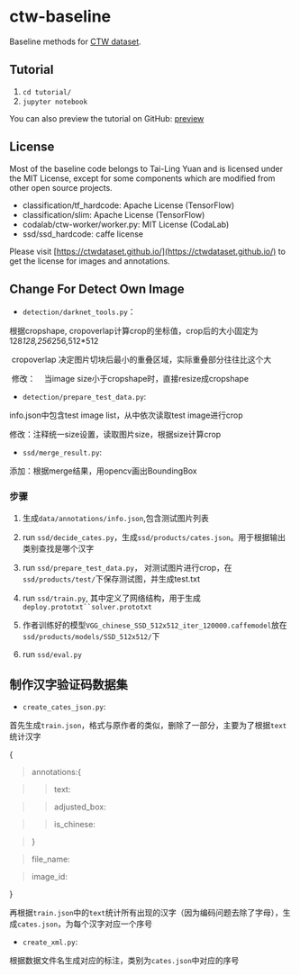 # ctw-baseline

Baseline methods for [CTW dataset](https://ctwdataset.github.io/).

## Tutorial

 1. `cd tutorial/`
 2. `jupyter notebook`

You can also preview the tutorial on GitHub: [preview](https://github.com/yuantailing/ctw-baseline/blob/master/tutorial/1-basics.ipynb)

## License

Most of the baseline code belongs to Tai-Ling Yuan and is licensed under the MIT License, except for some components which are modified from other open source projects.

 - classification/tf_hardcode: Apache License (TensorFlow)
 - classification/slim: Apache License (TensorFlow)
 - codalab/ctw-worker/worker.py: MIT License (CodaLab)
 - ssd/ssd_hardcode: caffe license

Please visit [https://ctwdataset.github.io/](https://ctwdataset.github.io/) to get the license for images and annotations.

## Change For Detect Own Image
* `detection/darknet_tools.py`：

根据cropshape, cropoverlap计算crop的坐标值，crop后的大小固定为128*128,256*256,512*512
  
  cropoverlap 决定图片切块后最小的重叠区域，实际重叠部分往往比这个大
  
  修改：
    当image size小于cropshape时，直接resize成cropshape
    
* `detection/prepare_test_data.py`:

info.json中包含test image list，从中依次读取test image进行crop

修改：注释统一size设置，读取图片size，根据size计算crop

* `ssd/merge_result.py`:

 添加：根据merge结果，用opencv画出BoundingBox
 
### 步骤
 
1. 生成`data/annotations/info.json`,包含测试图片列表

2. run `ssd/decide_cates.py`，生成`ssd/products/cates.json`。用于根据输出类别查找是哪个汉字

3. run `ssd/prepare_test_data.py`， 对测试图片进行crop，在`ssd/products/test/`下保存测试图，并生成test.txt

4. run `ssd/train.py`, 其中定义了网络结构，用于生成`deploy.prototxt``solver.prototxt`

5. 作者训练好的模型`VGG_chinese_SSD_512x512_iter_120000.caffemodel`放在`ssd/products/models/SSD_512x512/`下

6. run `ssd/eval.py`

## 制作汉字验证码数据集

* `create_cates_json.py`:

首先生成`train.json`，格式与原作者的类似，删除了一部分，主要为了根据`text`统计汉字

{
 >annotations:{
 
 >>text:
 
 >>adjusted_box:
 
 >>is_chinese:
 
 >}
 
 >file_name:
 
 >image_id:
 
}

再根据`train.json`中的`text`统计所有出现的汉字（因为编码问题去除了字母），生成`cates.json`，为每个汉字对应一个序号

* `create_xml.py`:

根据数据文件名生成对应的标注，类别为`cates.json`中对应的序号


